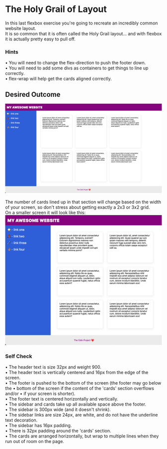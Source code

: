 # The Holy Grail of Layout

In this last flexbox exercise you're going to recreate an incredibly common
website layout.<br>
It is so common that it is often called the Holy Grail layout...
and with flexbox it is actually pretty easy to pull off.<br>

### Hints

• You will need to change the flex-direction to push the footer down.<br>
• You will need to add some divs as containers to get things to line up correctly.<br>
• flex-wrap will help get the cards aligned correctly.<br>

## Desired Outcome

![](./desired-outcome.png)
<br>
<br>
The number of cards lined up in that section will change based on the width of
your screen, so don't stress about getting exactly a 2x3 or 3x2 grid.
<br>
On a smaller screen it will look like this:<br>
![](./desired-outcome-smaller.png)

### Self Check

• The header text is size 32px and weight 900.<br>
• The header text is vertically centered and 16px from the edge of the screen.<br>
• The footer is pushed to the bottom of the screen (the footer may go below the
• bottom of the screen if the content of the 'cards' section overflows and/or
• if your screen is shorter).<br>
• The footer text is centered horizontally and vertically.<br>
• The sidebar and cards take up all available space above the footer.<br>
• The sidebar is 300px wide (and it doesn't shrink).<br>
• The sidebar links are size 24px, are white, and do not have the underline text decoration.<br>
• The sidebar has 16px padding.<br>
• There is 32px padding around the 'cards' section.<br>
• The cards are arranged horizontally, but wrap to multiple lines when they run out of room on the page.
